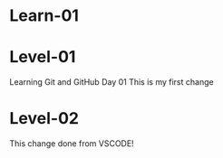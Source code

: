 # Learn-01
# Level-01
Learning Git and GitHub Day 01
This is my first change

# Level-02
This change done from VSCODE!